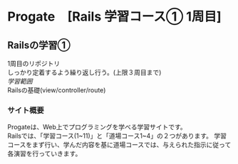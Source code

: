 # Progate　[Rails 学習コース① 1周目]

## Railsの学習①
1周目のリポジトリ  
しっかり定着するよう繰り返し行う。(上限３周目まで)  
*学習範囲*   
Railsの基礎(view/controller/route)

### サイト概要
Progateは、Web上でプログラミングを学べる学習サイトです。  
Railsでは、「学習コース(1~11)」と「道場コース1~4」の２つがあります。
学習コースをまず行い、学んだ内容を基に道場コースでは、与えられた指示に従って各演習を行っていきます。  
